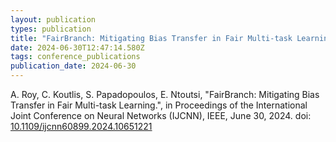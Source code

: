 ```yaml
---
layout: publication
types: publication
title: "FairBranch: Mitigating Bias Transfer in Fair Multi-task Learning"
date: 2024-06-30T12:47:14.580Z
tags: conference_publications
publication_date: 2024-06-30
---
```

A. Roy, C. Koutlis, S. Papadopoulos, E. Ntoutsi, "FairBranch: Mitigating Bias Transfer in Fair Multi-task Learning.", in Proceedings of the International Joint Conference on Neural Networks (IJCNN), IEEE, June 30, 2024. doi: [10.1109/ijcnn60899.2024.10651221](https://www.researchgate.net/publication/383897553_FairBranch_Mitigating_Bias_Transfer_in_Fair_Multi-task_Learning)